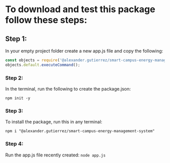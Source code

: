 # To download and test this package follow these steps:
## Step 1:
In your empty project folder create a new app.js file and copy the following:

```javascript
const objects = require('@alexander.gutierrez/smart-campus-energy-management-system');
objects.default.executeCommand();
```

### Step 2:
In the terminal, run the following to create the package.json: 

`npm init -y`

### Step 3:
To install the package, run this in any terminal: 

`npm i "@alexander.gutierrez/smart-campus-energy-management-system"`

### Step 4:
Run the app.js file recently created:
`node app.js`
